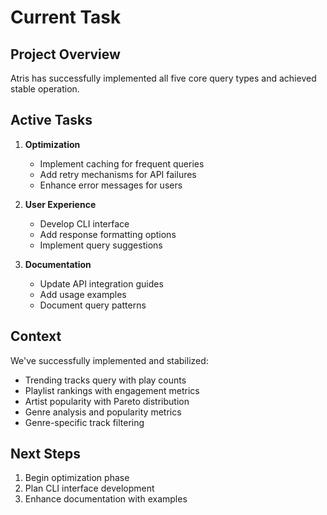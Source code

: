 # Current Task

## Project Overview
Atris has successfully implemented all five core query types and achieved stable operation.

## Active Tasks
1. **Optimization**
   - Implement caching for frequent queries
   - Add retry mechanisms for API failures
   - Enhance error messages for users

2. **User Experience**
   - Develop CLI interface
   - Add response formatting options
   - Implement query suggestions

3. **Documentation**
   - Update API integration guides
   - Add usage examples
   - Document query patterns

## Context
We've successfully implemented and stabilized:
- Trending tracks query with play counts
- Playlist rankings with engagement metrics
- Artist popularity with Pareto distribution
- Genre analysis and popularity metrics
- Genre-specific track filtering

## Next Steps
1. Begin optimization phase
2. Plan CLI interface development
3. Enhance documentation with examples
